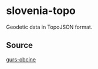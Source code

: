 # slovenia-topo
Geodetic data in TopoJSON format.

## Source
[gurs-obcine](https://github.com/stefanb/gurs-obcine)
